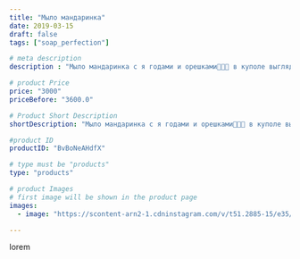 ```yaml
---
title: "Мыло мандаринка"
date: 2019-03-15
draft: false
tags: ["soap_perfection"]

# meta description
description : "Мыло мандаринка с я годами и орешками🍓🌰🍊 в куполе выглядит так необычно и так естественно, что хочется съесть🤩"

# product Price
price: "3000"
priceBefore: "3600.0"

# Product Short Description
shortDescription: "Мыло мандаринка с я годами и орешками🍓🌰🍊 в куполе выглядит так необычно и так естественно, что хочется съесть🤩"

#product ID
productID: "BvBoNeAHdfX"

# type must be "products"
type: "products"

# product Images
# first image will be shown in the product page
images:
  - image: "https://scontent-arn2-1.cdninstagram.com/v/t51.2885-15/e35/52440960_265164224420995_4025679569598744426_n.jpg?se=7&tp=1&_nc_ht=scontent-arn2-1.cdninstagram.com&_nc_cat=107&_nc_ohc=z3EeqOjE1uAAX-wKy3N&ccb=7-4&oh=32c82fe83957f01ac4ade4502ba7e974&oe=608405D9&ig_cache_key=MjAwMDA1NjU1Njk1NzA2MzEyNw%3D%3D.2-ccb7-4"

---
```

lorem

